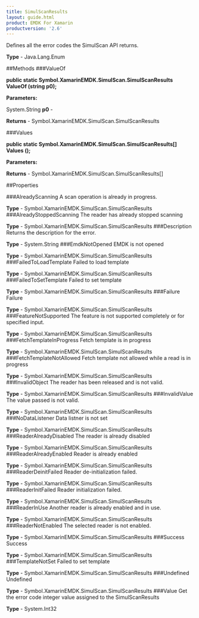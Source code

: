 ```yaml
---
title: SimulScanResults
layout: guide.html
product: EMDK For Xamarin 
productversion: '2.6' 
---
```

Defines all the error codes the SimulScan API returns.

**Type** - Java.Lang.Enum

##Methods
###ValueOf

**public static Symbol.XamarinEMDK.SimulScan.SimulScanResults ValueOf (string p0);**


        

**Parameters:**

System.String **p0**  - 
        

**Returns** - Symbol.XamarinEMDK.SimulScan.SimulScanResults

###Values

**public static Symbol.XamarinEMDK.SimulScan.SimulScanResults[] Values ();**


        

**Parameters:**

**Returns** - Symbol.XamarinEMDK.SimulScan.SimulScanResults[]

##Properties

###AlreadyScanning
A scan operation is already in progress.

**Type** - Symbol.XamarinEMDK.SimulScan.SimulScanResults
###AlreadyStoppedScanning
The reader has already stopped scanning

**Type** - Symbol.XamarinEMDK.SimulScan.SimulScanResults
###Description
Returns the description for the error.

**Type** - System.String
###EmdkNotOpened
EMDK is not opened

**Type** - Symbol.XamarinEMDK.SimulScan.SimulScanResults
###FailedToLoadTemplate
Failed to load template

**Type** - Symbol.XamarinEMDK.SimulScan.SimulScanResults
###FailedToSetTemplate
Failed to set template

**Type** - Symbol.XamarinEMDK.SimulScan.SimulScanResults
###Failure
Failure

**Type** - Symbol.XamarinEMDK.SimulScan.SimulScanResults
###FeatureNotSupported
The feature is not supported completely or for specified input.

**Type** - Symbol.XamarinEMDK.SimulScan.SimulScanResults
###FetchTemplateInProgress
Fetch template is in progress

**Type** - Symbol.XamarinEMDK.SimulScan.SimulScanResults
###FetchTemplateNotAllowed
Fetch template not allowed while a read is in progress

**Type** - Symbol.XamarinEMDK.SimulScan.SimulScanResults
###InvalidObject
The reader has been released and is not valid.

**Type** - Symbol.XamarinEMDK.SimulScan.SimulScanResults
###InvalidValue
The value passed is not valid.

**Type** - Symbol.XamarinEMDK.SimulScan.SimulScanResults
###NoDataListener
Data listner is not set

**Type** - Symbol.XamarinEMDK.SimulScan.SimulScanResults
###ReaderAlreadyDisabled
The reader is already disabled

**Type** - Symbol.XamarinEMDK.SimulScan.SimulScanResults
###ReaderAlreadyEnabled
Reader is already enabled

**Type** - Symbol.XamarinEMDK.SimulScan.SimulScanResults
###ReaderDeinitFailed
Reader de-initialization failed.

**Type** - Symbol.XamarinEMDK.SimulScan.SimulScanResults
###ReaderInitFailed
Reader initialization failed.


**Type** - Symbol.XamarinEMDK.SimulScan.SimulScanResults
###ReaderInUse
Another reader is already enabled and in use.

**Type** - Symbol.XamarinEMDK.SimulScan.SimulScanResults
###ReaderNotEnabled
The selected reader is not enabled.

**Type** - Symbol.XamarinEMDK.SimulScan.SimulScanResults
###Success
Success

**Type** - Symbol.XamarinEMDK.SimulScan.SimulScanResults
###TemplateNotSet
Failed to set template

**Type** - Symbol.XamarinEMDK.SimulScan.SimulScanResults
###Undefined
Undefined

**Type** - Symbol.XamarinEMDK.SimulScan.SimulScanResults
###Value
Get the error code integer value assigned to the SimulScanResults

**Type** - System.Int32

